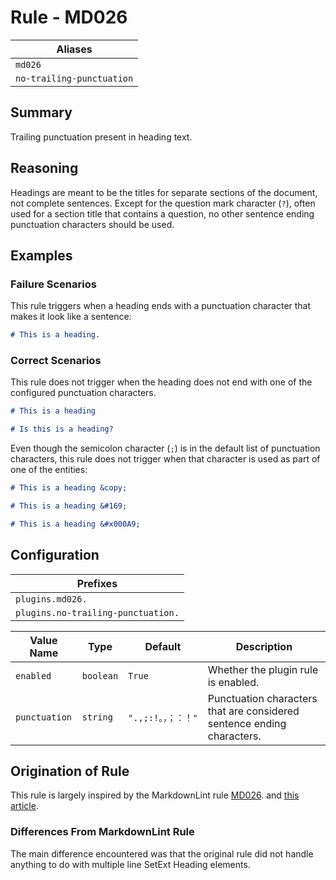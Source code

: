 # Rule - MD026

| Aliases |
| --- |
| `md026` |
| `no-trailing-punctuation` |

## Summary

Trailing punctuation present in heading text.

## Reasoning

Headings are meant to be the titles for separate sections of the document,
not complete sentences.  Except for the question mark character (`?`), often
used for a section title that contains a question, no other sentence ending
punctuation characters should be used.

## Examples

### Failure Scenarios

This rule triggers when a heading ends with a punctuation character that
makes it look like a sentence:

```Markdown
# This is a heading.
```

### Correct Scenarios

This rule does not trigger when the heading does not end with one of the
configured punctuation characters.

```Markdown
# This is a heading

# Is this is a heading?
```

Even though the semicolon character (`;`) is in the default list of punctuation
characters, this rule does not trigger when that character is used as part of
one of the entities:

```Markdown
# This is a heading &copy;

# This is a heading &#169;

# This is a heading &#x000A9;
```

## Configuration

| Prefixes |
| --- |
| `plugins.md026.` |
| `plugins.no-trailing-punctuation.` |

| Value Name | Type | Default | Description |
| -- | -- | -- | -- |
| `enabled` | `boolean` | `True` | Whether the plugin rule is enabled. |
| `punctuation` | `string` | `".,;:!。，；：！"` | Punctuation characters that are considered sentence ending characters. |

## Origination of Rule

This rule is largely inspired by the MarkdownLint rule
[MD026](https://github.com/DavidAnson/markdownlint/blob/master/doc/Rules.md#md026---trailing-punctuation-in-heading).
and
[this article](https://cirosantilli.com/markdown-style-guide#punctuation-at-the-end-of-headers).

### Differences From MarkdownLint Rule

The main difference encountered was that the original rule did not handle
anything to do with multiple line SetExt Heading elements.
